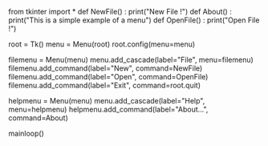 from tkinter import *
def NewFile() :
    print("New File !")
def About() :
    print("This is a simple example of a menu")
def OpenFile() :
    print("Open File !")

root = Tk()
menu = Menu(root)
root.config(menu=menu)

filemenu = Menu(menu)
menu.add_cascade(label="File", menu=filemenu)
filemenu.add_command(label="New", command=NewFile)
filemenu.add_command(label="Open", command=OpenFile)
filemenu.add_command(label="Exit", command=root.quit)

helpmenu = Menu(menu)
menu.add_cascade(label="Help", menu=helpmenu)
helpmenu.add_command(label="About...",  command=About)

mainloop()
